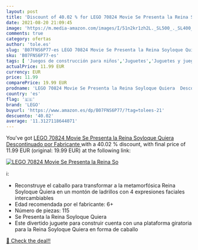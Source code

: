 ```yaml
---
layout: post
title: 'Discount of 40.02 % for LEGO 70824 Movie Se Presenta la Reina So'
date: 2021-08-20 21:09:45
image: 'https://m.media-amazon.com/images/I/51n2kr1zh2L._SL500_._SL400_.jpg'
comments: true
category: ofertas
author: 'tole.es'
slug: 'B07FNS6P77-es LEGO 70824 Movie Se Presenta la Reina Soyloque Quiera...'
sku: 'B07FNS6P77-es'
tags: [ 'Juegos de construcción para niños','Juguetes','Juguetes y juegos','Sets de construcción','lego', ]
actualPrice: 11.99 EUR
currency: EUR
price: 11.99
comparePrice: 19.99 EUR
prodname: 'LEGO 70824 Movie Se Presenta la Reina Soyloque Quiera  Descontinuado por Fabricante '
country: 'es'
flag: '🇪🇸'
brand: 'LEGO'
buyurl: 'https://www.amazon.es/dp/B07FNS6P77/?tag=tolees-21'
descuento: '40.02'
average: '11.3127118644071'
---
```


You've got [LEGO 70824 Movie Se Presenta la Reina Soyloque Quiera  Descontinuado por Fabricante ](https://www.amazon.es/dp/B07FNS6P77/?tag=tolees-21) with a  40.02 % discount, with final price of 11.99 EUR (original: 19.99 EUR) at the following link:

[![LEGO 70824 Movie Se Presenta la Reina So](https://m.media-amazon.com/images/I/51n2kr1zh2L._SL500_._SL400_.jpg)](https://www.amazon.es/dp/B07FNS6P77/?tag=tolees-21)

ℹ️:

- Reconstruye el caballo para transformar a la metamorfósica Reina Soyloque Quiera en un montón de ladrillos con 4 expresiones faciales intercambiables
- Edad recomendada por el fabricante: 6+
- Número de piezas: 115
- Se Presenta la Reina Soyloque Quiera
- Este divertido juguete para construir cuenta con una plataforma giratoria para la Reina Soyloque Quiera en forma de caballo

[🛒 Check the deal!!](https://www.amazon.es/dp/B07FNS6P77/?tag=tolees-21)
